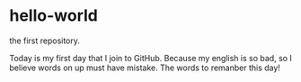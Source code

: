 # hello-world
the first repository.

Today is my first day that I join to GitHub.
Because my english is so bad, so I believe words on up must have mistake.
The words to remanber this day!
